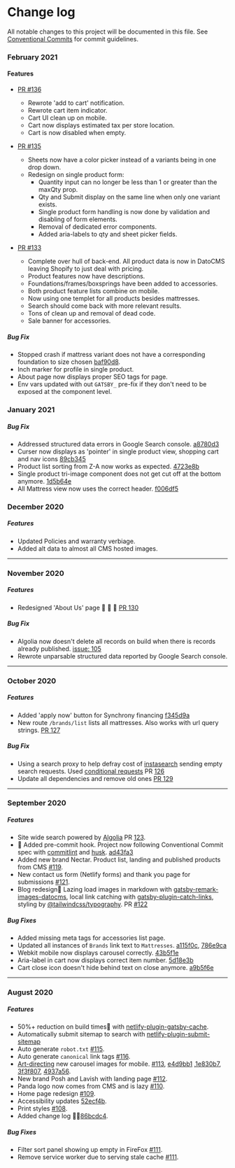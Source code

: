 # Change log

All notable changes to this project will be documented in this file. See [Conventional Commits](https://conventionalcommits.org) for commit guidelines.

### February 2021

#### Features

- [PR #136]()

  - Rewrote 'add to cart' notification.
  - Rewrote cart item indicator.
  - Cart UI clean up on mobile.
  - Cart now displays estimated tax per store location.
  - Cart is now disabled when empty.

- [PR #135](https://github.com/wildpow/new-esc-gatsby/pull/135)
  - Sheets now have a color picker instead of a variants being in one drop down.
  - Redesign on single product form:
    - Quantity input can no longer be less than 1 or greater than the maxQty prop.
    - Qty and Submit display on the same line when only one variant exists.
    - Single product form handling is now done by validation and disabling of form elements.
    - Removal of dedicated error components.
    - Added aria-labels to qty and sheet picker fields.
- [PR #133](https://github.com/wildpow/new-esc-gatsby/pull/133)
  - Complete over hull of back-end. All product data is now in DatoCMS leaving Shopify to just deal with pricing.
  - Product features now have descriptions.
  - Foundations/frames/boxsprings have been added to accessories.
  - Both product feature lists combine on mobile.
  - Now using one templet for all products besides mattresses.
  - Search should come back with more relevant results.
  - Tons of clean up and removal of dead code.
  - Sale banner for accessories.

##### Bug Fix

- Stopped crash if mattress variant does not have a corresponding foundation to size chosen [baf90d8]().
- Inch marker for profile in single product.
- About page now displays proper SEO tags for page.
- Env vars updated with out `GATSBY_` pre-fix if they don't need to be exposed at the component level.

### January 2021

##### Bug Fix

- Addressed structured data errors in Google Search console. [a8780d3]()
- Curser now displays as 'pointer' in single product view, shopping cart and nav icons [89cb345]()
- Product list sorting from Z-A now works as expected. [4723e8b]()
- Single product tri-image component does not get cut off at the bottom anymore. [1d5b64e]()
- All Mattress view now uses the correct header. [f006df5]()

### December 2020

##### Features

- Updated Policies and warranty verbiage.
- Added alt data to almost all CMS hosted images.

---

### November 2020

##### Features

- Redesigned 'About Us' page 🎉 🎉 🎉 [PR 130](https://github.com/wildpow/new-esc-gatsby/pull/130)

##### Bug Fix

- Algolia now doesn't delete all records on build when there is records already published. [issue: 105](https://github.com/algolia/gatsby-plugin-algolia/issues/105)
- Rewrote unparsable structured data reported by Google Search console.

---

### October 2020

##### Features

- Added 'apply now' button for Synchrony financing [f345d9a](https://github.com/wildpow/new-esc-gatsby/commit/f345d9a54df1a146cbf1f4653a2f9c9b8af4d593)
- New route `/brands/list` lists all mattresses. Also works with url query strings. [PR 127](https://github.com/wildpow/new-esc-gatsby/pull/127)

##### Bug Fix

- Using a search proxy to help defray cost of [instasearch](https://github.com/algolia/react-instantsearch) sending empty search requests. Used [conditional requests](https://www.algolia.com/doc/guides/building-search-ui/going-further/conditional-requests/react/) PR [126](https://github.com/wildpow/new-esc-gatsby/pull/126)
- Update all dependencies and remove old ones [PR 129](https://github.com/wildpow/new-esc-gatsby/pull/129)

---

### September 2020

##### Features

- Site wide search powered by [Algolia](https://www.algolia.com/) PR [123](https://github.com/wildpow/new-esc-gatsby/pull/123).
- 🤖 Added pre-commit hook. Project now following Conventional Commit spec with [commitlint](https://github.com/conventional-changelog/commitlint) and [husk](https://github.com/typicode/husky). [ad43fa3](https://github.com/wildpow/new-esc-gatsby/commit/26dd5dd08fde77d6edbefa494f2c89ff86e2d25d)
- Added new brand Nectar. Product list, landing and published products from CMS [ #119](https://github.com/wildpow/new-esc-gatsby/pull/118).
- New contact us form (Netlify forms) and thank you page for submissions [#121](https://github.com/wildpow/new-esc-gatsby/pull/121).
- Blog redesign🎉 Lazing load images in markdown with [gatsby-remark-images-datocms](https://github.com/datocms/gatsby-remark-images-datocms), local link catching with [gatsby-plugin-catch-links](https://github.com/gatsbyjs/gatsby/tree/master/packages/gatsby-plugin-catch-links), styling by [@tailwindcss/typography](https://github.com/tailwindlabs/tailwindcss-typography). PR [#122](https://github.com/wildpow/new-esc-gatsby/pull/122)

##### Bug Fixes

- Added missing meta tags for accessories list page.
- Updated all instances of `Brands` link text to `Mattresses`. [a115f0c](https://github.com/wildpow/new-esc-gatsby/commit/ad43fa3003f07aa94dd07b225bb38844ef55db8b), [786e9ca](https://github.com/wildpow/new-esc-gatsby/commit/a115f0c9eae7fe132ff4fa90fd311f0a6dd6357d)
- Webkit mobile now displays carousel correctly. [43b5f1e](https://github.com/wildpow/new-esc-gatsby/commit/51c5d0fb12899bee366bb5e290a4a7e3cfbf81e3)
- Aria-label in cart now displays correct item number. [5d18e3b](https://github.com/wildpow/new-esc-gatsby/commit/a9b5f6eed878e5cb87b327cd6fa12d69eb05767d)
- Cart close icon doesn't hide behind text on close anymore. [a9b5f6e](https://github.com/wildpow/new-esc-gatsby/commit/917adebcccc61fd5c55833fb9d4caaa4df8b51c7)

---

### August 2020

##### Features

- 50%+ reduction on build times🎉 with [netlify-plugin-gatsby-cache](https://github.com/jlengstorf/netlify-plugin-gatsby-cache#readme).
- Automatically submit sitemap to search with [netlify-plugin-submit-sitemap](https://github.com/cdeleeuwe/netlify-plugin-submit-sitemap#readme)
- Auto generate `robot.txt` [#115](https://github.com/wildpow/new-esc-gatsby/pull/115).
- Auto generate `canonical` link tags [#116](https://github.com/wildpow/new-esc-gatsby/pull/116).
- [Art-directing](https://www.gatsbyjs.com/plugins/gatsby-image/#art-directing-multiple-images) new carousel images for mobile.
  [#113](https://github.com/wildpow/new-esc-gatsby/pull/113), [e4d9bb1](https://github.com/wildpow/new-esc-gatsby/commit/edd94522eb119121eb4f83a377c0202d1603c130) ,[1e830b7](https://github.com/wildpow/new-esc-gatsby/commit/71e68a764685bbd86288a2333f02b18e5c1e5c14), [3f3f807](https://github.com/wildpow/new-esc-gatsby/commit/1e830b7873f39bc93f092de6976d20db5d39d03c), [4937a56](https://github.com/wildpow/new-esc-gatsby/commit/3f3f8075a9044e4374f8baa154b1838c74cd7346).
- New brand Posh and Lavish with landing page [#112](https://github.com/wildpow/new-esc-gatsby/pull/112).
- Panda logo now comes from CMS and is lazy [#110](https://github.com/wildpow/new-esc-gatsby/pull/110).
- Home page redesign [#109](https://github.com/wildpow/new-esc-gatsby/pull/109).
- Accessibility updates [52ecf4b](https://github.com/wildpow/new-esc-gatsby/commit/52ecf4b613e841e2424ffb38c9e624ca01fc5cbd).
- Print styles [#108](https://github.com/wildpow/new-esc-gatsby/pull/108).
- Added change log ✌🏽[86bcdc4](https://github.com/wildpow/new-esc-gatsby/commit/786e9ca3412f52646388b43af164abed827bc2f5).

##### Bug Fixes

- Filter sort panel showing up empty in FireFox [#111](https://github.com/wildpow/new-esc-gatsby/pull/111).
- Remove service worker due to serving stale cache [#111](https://github.com/wildpow/new-esc-gatsby/pull/111).
